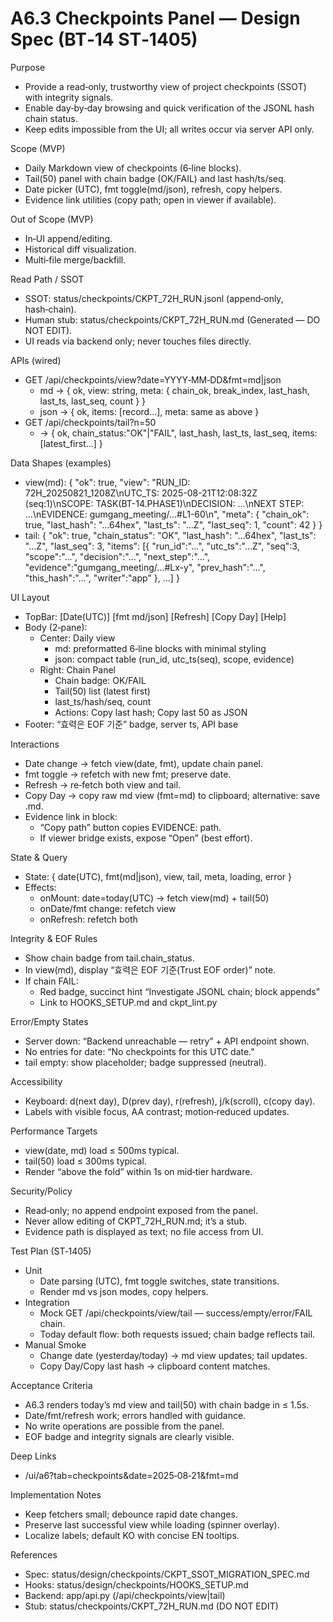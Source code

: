 # A6.3 Checkpoints Panel — Design Spec (BT‑14 ST‑1405)

Purpose
- Provide a read‑only, trustworthy view of project checkpoints (SSOT) with integrity signals.
- Enable day‑by‑day browsing and quick verification of the JSONL hash chain status.
- Keep edits impossible from the UI; all writes occur via server API only.

Scope (MVP)
- Daily Markdown view of checkpoints (6‑line blocks).
- Tail(50) panel with chain badge (OK/FAIL) and last hash/ts/seq.
- Date picker (UTC), fmt toggle(md/json), refresh, copy helpers.
- Evidence link utilities (copy path; open in viewer if available).

Out of Scope (MVP)
- In‑UI append/editing.
- Historical diff visualization.
- Multi‑file merge/backfill.

Read Path / SSOT
- SSOT: status/checkpoints/CKPT_72H_RUN.jsonl (append‑only, hash‑chain).
- Human stub: status/checkpoints/CKPT_72H_RUN.md (Generated — DO NOT EDIT).
- UI reads via backend only; never touches files directly.

APIs (wired)
- GET /api/checkpoints/view?date=YYYY‑MM‑DD&fmt=md|json
  - md → { ok, view: string, meta: { chain_ok, break_index, last_hash, last_ts, last_seq, count } }
  - json → { ok, items: [record…], meta: same as above }
- GET /api/checkpoints/tail?n=50
  - → { ok, chain_status:"OK"|"FAIL", last_hash, last_ts, last_seq, items:[latest_first…] }

Data Shapes (examples)
- view(md):
  {
    "ok": true,
    "view": "RUN_ID: 72H_20250821_1208Z\nUTC_TS: 2025-08-21T12:08:32Z (seq:1)\nSCOPE: TASK(BT-14.PHASE1)\nDECISION: ...\nNEXT STEP: ...\nEVIDENCE: gumgang_meeting/...#L1-60\n",
    "meta": { "chain_ok": true, "last_hash": "…64hex", "last_ts": "…Z", "last_seq": 1, "count": 42 }
  }
- tail:
  {
    "ok": true,
    "chain_status": "OK",
    "last_hash": "…64hex",
    "last_ts": "…Z",
    "last_seq": 3,
    "items": [{ "run_id":"…", "utc_ts":"…Z", "seq":3, "scope":"…", "decision":"…", "next_step":"…", "evidence":"gumgang_meeting/…#Lx-y", "prev_hash":"…", "this_hash":"…", "writer":"app" }, …]
  }

UI Layout
- TopBar: [Date(UTC)] [fmt md/json] [Refresh] [Copy Day] [Help]
- Body (2‑pane):
  - Center: Daily view
    - md: preformatted 6‑line blocks with minimal styling
    - json: compact table (run_id, utc_ts(seq), scope, evidence)
  - Right: Chain Panel
    - Chain badge: OK/FAIL
    - Tail(50) list (latest first)
    - last_ts/hash/seq, count
    - Actions: Copy last hash; Copy last 50 as JSON
- Footer: “효력은 EOF 기준” badge, server ts, API base

Interactions
- Date change → fetch view(date, fmt), update chain panel.
- fmt toggle → refetch with new fmt; preserve date.
- Refresh → re‑fetch both view and tail.
- Copy Day → copy raw md view (fmt=md) to clipboard; alternative: save .md.
- Evidence link in block:
  - “Copy path” button copies EVIDENCE: path.
  - If viewer bridge exists, expose “Open” (best effort).

State & Query
- State: { date(UTC), fmt(md|json), view, tail, meta, loading, error }
- Effects:
  - onMount: date=today(UTC) → fetch view(md) + tail(50)
  - onDate/fmt change: refetch view
  - onRefresh: refetch both

Integrity & EOF Rules
- Show chain badge from tail.chain_status.
- In view(md), display “효력은 EOF 기준(Trust EOF order)” note.
- If chain FAIL:
  - Red badge, succinct hint “Investigate JSONL chain; block appends”
  - Link to HOOKS_SETUP.md and ckpt_lint.py

Error/Empty States
- Server down: “Backend unreachable — retry” + API endpoint shown.
- No entries for date: “No checkpoints for this UTC date.”
- tail empty: show placeholder; badge suppressed (neutral).

Accessibility
- Keyboard: d(next day), D(prev day), r(refresh), j/k(scroll), c(copy day).
- Labels with visible focus, AA contrast; motion‑reduced updates.

Performance Targets
- view(date, md) load ≤ 500ms typical.
- tail(50) load ≤ 300ms typical.
- Render “above the fold” within 1s on mid‑tier hardware.

Security/Policy
- Read‑only; no append endpoint exposed from the panel.
- Never allow editing of CKPT_72H_RUN.md; it’s a stub.
- Evidence path is displayed as text; no file access from UI.

Test Plan (ST‑1405)
- Unit
  - Date parsing (UTC), fmt toggle switches, state transitions.
  - Render md vs json modes, copy helpers.
- Integration
  - Mock GET /api/checkpoints/view/tail — success/empty/error/FAIL chain.
  - Today default flow: both requests issued; chain badge reflects tail.
- Manual Smoke
  - Change date (yesterday/today) → md view updates; tail updates.
  - Copy Day/Copy last hash → clipboard content matches.

Acceptance Criteria
- A6.3 renders today’s md view and tail(50) with chain badge in ≤ 1.5s.
- Date/fmt/refresh work; errors handled with guidance.
- No write operations are possible from the panel.
- EOF badge and integrity signals are clearly visible.

Deep Links
- /ui/a6?tab=checkpoints&date=2025‑08‑21&fmt=md

Implementation Notes
- Keep fetchers small; debounce rapid date changes.
- Preserve last successful view while loading (spinner overlay).
- Localize labels; default KO with concise EN tooltips.

References
- Spec: status/design/checkpoints/CKPT_SSOT_MIGRATION_SPEC.md
- Hooks: status/design/checkpoints/HOOKS_SETUP.md
- Backend: app/api.py (/api/checkpoints/view|tail)
- Stub: status/checkpoints/CKPT_72H_RUN.md (DO NOT EDIT)